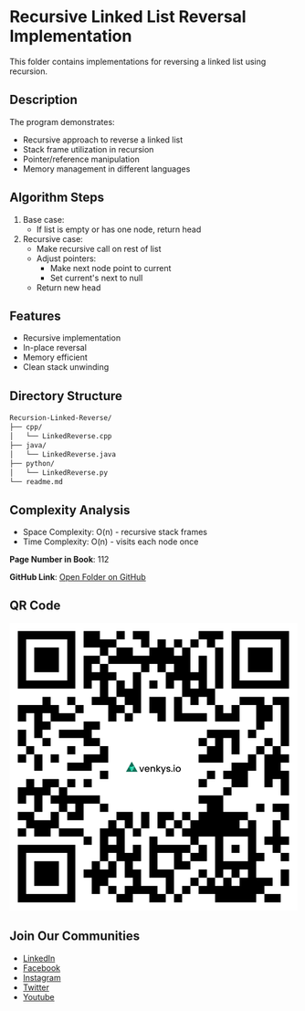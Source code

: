 # Recursive Linked List Reversal Implementation

This folder contains implementations for reversing a linked list using recursion.

## Description
The program demonstrates:
- Recursive approach to reverse a linked list
- Stack frame utilization in recursion
- Pointer/reference manipulation
- Memory management in different languages

## Algorithm Steps
1. Base case:
   - If list is empty or has one node, return head
2. Recursive case:
   - Make recursive call on rest of list
   - Adjust pointers:
     - Make next node point to current
     - Set current's next to null
   - Return new head

## Features
- Recursive implementation
- In-place reversal
- Memory efficient
- Clean stack unwinding

## Directory Structure
```
Recursion-Linked-Reverse/
├── cpp/
│   └── LinkedReverse.cpp
├── java/
│   └── LinkedReverse.java
├── python/
│   └── LinkedReverse.py
└── readme.md
```

## Complexity Analysis
- Space Complexity: O(n) - recursive stack frames
- Time Complexity: O(n) - visits each node once

**Page Number in Book**: 112

**GitHub Link**: [Open Folder on GitHub](https://github.com/venkys-media/Venky_on_Datastructures/tree/main/Recursion-Linked-Reverse)

## QR Code
![QR Code](./URL%20QR%20Code%20(17).png)

## Join Our Communities
- [LinkedIn](https://www.linkedin.com/company/venkysio)
- [Facebook](https://www.facebook.com/venkysio)
- [Instagram](https://www.instagram.com/venkys.io)
- [Twitter](https://twitter.com/iovenkys)
- [Youtube](https://www.youtube.com/@CoreCodersNetwork)